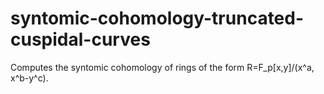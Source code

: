 # syntomic-cohomology-truncated-cuspidal-curves
Computes the syntomic cohomology of rings of the form R=F_p[x,y]/(x^a, x^b-y^c).
